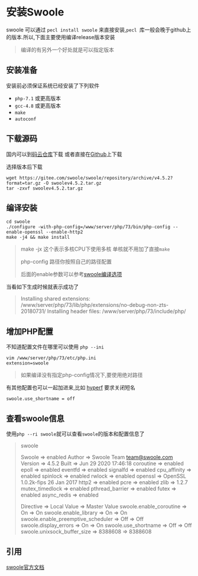 # 安装Swoole

swoole 可以通过 `pecl install swoole` 来直接安装,`pecl `库一般会晚于github上的版本.所以,下面主要使用编译release版本安装

> 编译的有另外一个好处就是可以指定版本

## 安装准备

安装前必须保证系统已经安装了下列软件

- `php-7.1` 或更高版本
- `gcc-4.8` 或更高版本
- `make`
- `autoconf`

## 下载源码

国内可以到[码云仓库](https://gitee.com/swoole/swoole/releases)下载 或者直接在[Github](https://github.com/swoole/swoole-src/releases)上下载

选择版本后下载

```
wget https://gitee.com/swoole/swoole/repository/archive/v4.5.2?format=tar.gz -O swoolev4.5.2.tar.gz
tar -zxvf swoolev4.5.2.tar.gz
```

## 编译安装

```
cd swoole
./configure -with-php-config=/www/server/php/73/bin/php-config --enable-openssl --enable-http2
make -j4 && make install
```

> make -jx 这个表示多核CPU下使用多核 单核就不用加了直接`make`
>
> php-config 路径你按照自己的路径配置
>
> 后面的enable参数可以参考[swoole编译选项]([https://wiki.swoole.com/#/environment?id=%e7%bc%96%e8%af%91%e9%80%89%e9%a1%b9](https://wiki.swoole.com/#/environment?id=编译选项))

当看如下生成时候就表示成功了

> Installing shared extensions:     /www/server/php/73/lib/php/extensions/no-debug-non-zts-20180731/
> Installing header files:          /www/server/php/73/include/php/

## 增加PHP配置

不知道配置文件在哪里可以使用 `php --ini`

```
vim /www/server/php/73/etc/php.ini
extension=swoole
```

> 如果编译没有指定php-config情况下,要使用绝对路径

有其他配置也可以一起加进来,比如 [hyperf](https://github.com/hyperf/hyperf) 要求关闭短名

```
swoole.use_shortname = off
```

## 查看swoole信息

使用`php --ri swoole`就可以查看`swoole`的版本和配置信息了

> swoole
>
> Swoole => enabled
> Author => Swoole Team <team@swoole.com>
> Version => 4.5.2
> Built => Jun 29 2020 17:46:18
> coroutine => enabled
> epoll => enabled
> eventfd => enabled
> signalfd => enabled
> cpu_affinity => enabled
> spinlock => enabled
> rwlock => enabled
> openssl => OpenSSL 1.0.2k-fips  26 Jan 2017
> http2 => enabled
> pcre => enabled
> zlib => 1.2.7
> mutex_timedlock => enabled
> pthread_barrier => enabled
> futex => enabled
> async_redis => enabled
>
> Directive => Local Value => Master Value
> swoole.enable_coroutine => On => On
> swoole.enable_library => On => On
> swoole.enable_preemptive_scheduler => Off => Off
> swoole.display_errors => On => On
> swoole.use_shortname => Off => Off
> swoole.unixsock_buffer_size => 8388608 => 8388608

## 引用

[swoole官方文档](https://wiki.swoole.com/#/environment)